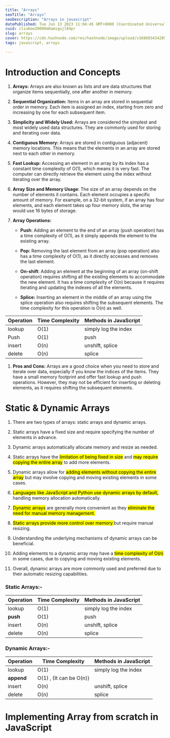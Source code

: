 ```yaml
---
title: "Arrays"
seoTitle: "Arrays"
seoDescription: "Arrays in javascript"
datePublished: Tue Jun 13 2023 11:04:45 GMT+0000 (Coordinated Universal Time)
cuid: cliu6ew39000m0amigujl84pr
slug: arrays
cover: https://cdn.hashnode.com/res/hashnode/image/upload/v1686034342056/f9de5478-3947-4c89-b252-127393ad15ce.png
tags: javascript, arrays

---
```


# Introduction and Concepts

1. **Arrays:** Arrays are also known as lists and are data structures that organize items sequentially, one after another in memory.
    
2. **Sequential Organization:** Items in an array are stored in sequential order in memory. Each item is assigned an index, starting from zero and increasing by one for each subsequent item.
    
3. **Simplicity and Widely Used:** Arrays are considered the simplest and most widely used data structures. They are commonly used for storing and iterating over data.
    
4. **Contiguous Memory:** Arrays are stored in contiguous (adjacent) memory locations. This means that the elements in an array are stored next to each other in memory.
    
5. **Fast Lookup:** Accessing an element in an array by its index has a constant time complexity of O(1), which means it is very fast. The computer can directly retrieve the element using the index without iterating over the array.
    
6. **Array Size and Memory Usage**: The size of an array depends on the number of elements it contains. Each element occupies a specific amount of memory. For example, on a 32-bit system, if an array has four elements, and each element takes up four memory slots, the array would use 16 bytes of storage.
    
7. **Array Operations:**
    
    * **Push**: Adding an element to the end of an array (push operation) has a time complexity of O(1), as it simply appends the element to the existing array.
        
    * **Pop:** Removing the last element from an array (pop operation) also has a time complexity of O(1), as it directly accesses and removes the last element.
        
    * **On-shift**: Adding an element at the beginning of an array (on-shift operation) requires shifting all the existing elements to accommodate the new element. It has a time complexity of O(n) because it requires iterating and updating the indexes of all the elements.
        
    * **Splice:** Inserting an element in the middle of an array using the splice operation also requires shifting the subsequent elements. The time complexity for this operation is O(n) as well.
        

| Operation | Time Complexity | Methods in JavaScript |
| --- | --- | --- |
| lookup | O(1) | simply log the index |
| Push | O(1) | push |
| insert | O(n) | unshift, splice |
| delete | O(n) | splice |

1. **Pros and Cons:** Arrays are a good choice when you need to store and iterate over data, especially if you know the indices of the items. They have a small memory footprint and offer fast lookup and push operations. However, they may not be efficient for inserting or deleting elements, as it requires shifting the subsequent elements.
    

# Static & Dynamic Arrays

1. There are two types of arrays: static arrays and dynamic arrays.
    
2. Static arrays have a fixed size and require specifying the number of elements in advance.
    
3. Dynamic arrays automatically allocate memory and resize as needed.
    
4. Static arrays have the <mark>limitation of being fixed in size</mark> and <mark>may require copying the entire array</mark> to add more elements.
    
5. Dynamic arrays allow for <mark>adding elements without copying the entire array</mark> but may involve copying and moving existing elements in some cases.
    
6. <mark>Languages like JavaScript and Python use dynamic arrays by default,</mark> handling memory allocation automatically.
    
7. <mark>Dynamic arrays</mark> are generally more convenient as they <mark>eliminate the need for manual memory management.</mark>
    
8. <mark>Static arrays provide more control over memory </mark> but require manual resizing.
    
9. Understanding the underlying mechanisms of dynamic arrays can be beneficial.
    
10. Adding elements to a dynamic array may have a <mark>time complexity of O(n)</mark> in some cases, due to copying and moving existing elements.
    
11. Overall, dynamic arrays are more commonly used and preferred due to their automatic resizing capabilities.
    

### Static Arrays:-

| Operation | Time Complexity | Methods in JavaScript |
| --- | --- | --- |
| lookup | O(1) | simply log the index |
| **push** | O(1) | push |
| insert | O(n) | unshift, splice |
| delete | O(n) | splice |

### Dynamic Arrays:-

| Operation | Time Complexity | Methods in JavaScript |
| --- | --- | --- |
| lookup | O(1) | simply log the index |
| **append** | O(1) , {It can be O(n)} |  |
| insert | O(n) | unshift, splice |
| delete | O(n) | splice |

# Implementing Array from scratch in JavaScript